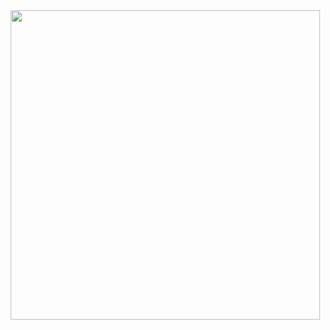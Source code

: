 <div align="center">
<div align="center">
  <img src="https://github-readme-stats.vercel.app/api/top-langs/?username=SersonPL&theme=onedark" width="495px">
</div>
